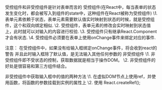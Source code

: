 受控组件和非受控组件是针对表单而言的
受控组件(在React中，每当表单的状态发生变化时，都会被写入到组件的state中，这种组件在React被称为受控组件)
\1. 表单元素依赖于状态，表单元素需要默认值实时映射到状态的时候，就是受控组件，这个和双向绑定相似.
\2. 受控组件，表单元素的修改会实时映射到状态值上，此时就可以对输入的内容进行校验.
\3. 受控组件只有继承React.Component才会有状态.
\4. 受控组件必须要在表单上使用onChange事件来绑定对应的事件.

注意：
	在受控组件中，如果没有给输入框绑定onChange事件，将会收到react的警告
	并且此时输入框除了默认值，是无法输入其他任何参数的
非受控组件
\1. 非受控组件即不受状态的控制，获取数据就是相当于操作DOM。
\2. 非受控组件的好处是很容易和第三方组件结合。

非受控组件中获取输入框中的值的两种方法
\1. 在虚拟DOM节点上使用ref，并使用函数，将函数的参数挂载到实例的属性上
\2. 使用 React.createRef();